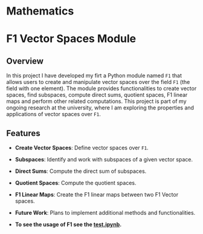# Mathematics

# F1 Vector Spaces Module

## Overview

In this project I have developed my firt a Python module named `F1` that allows users to create and manipulate vector spaces over the field `F1` (the field with one element). The module provides functionalities to create vector spaces, find subspaces, compute direct sums, quotient spaces, F1 linear maps and perform other related computations. This project is part of my ongoing research at the university, where I am exploring the properties and applications of vector spaces over `F1`.

## Features

- **Create Vector Spaces**: Define vector spaces over `F1`.
- **Subspaces**: Identify and work with subspaces of a given vector space.
- **Direct Sums**: Compute the direct sum of subspaces.
- **Quotient Spaces**: Compute the quotient spaces.
- **F1 Linear Maps**: Create the F1 linear maps between two F1 Vector spaces.
- **Future Work**: Plans to implement additional methods and functionalities.

- **To see the usage of F1 see the [test.ipynb](https://github.com/neleazar/Mathematics/blob/main/test.ipynb).**
